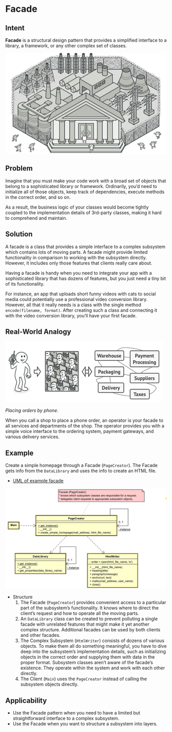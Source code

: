 # Facade

## Intent
**Facade** is a structural design pattern that provides a simplified interface to a library, a framework, or any other complex set of classes.

![](imgs/facade.png)

## Problem
Imagine that you must make your code work with a broad set of objects that belong to a sophisticated library or framework. Ordinarily, you’d need to initialize all of those objects, keep track of dependencies, execute methods in the correct order, and so on.

As a result, the business logic of your classes would become tightly coupled to the implementation details of 3rd-party classes, making it hard to comprehend and maintain.

## Solution
A facade is a class that provides a simple interface to a complex subsystem which contains lots of moving parts. A facade might provide limited functionality in comparison to working with the subsystem directly. However, it includes only those features that clients really care about.

Having a facade is handy when you need to integrate your app with a sophisticated library that has dozens of features, but you just need a tiny bit of its functionality.

For instance, an app that uploads short funny videos with cats to social media could potentially use a professional video conversion library. However, all that it really needs is a class with the single method `encode(filename, format)`. After creating such a class and connecting it with the video conversion library, you’ll have your first facade.

## Real-World Analogy
![](imgs/live-example-en.png)

*Placing orders by phone.*

When you call a shop to place a phone order, an operator is your facade to all services and departments of the shop. The operator provides you with a simple voice interface to the ordering system, payment gateways, and various delivery services.

## Example
Create a simple homepage through a Facade (`PageCreator`). The Facade gets info from
the `DataLibrary` and uses the info to create an HTML file.
- [UML of example facade](https://htmlpreview.github.io/?https://github.com/takaakit/uml-diagram-for-python-design-pattern-examples/blob/master/structural_patterns/facade/DiagramMap.html)

![](imgs/uml-facade.jpg)

- Structure
    1. The Facade (`PageCreator`) provides convenient access to a particular part of the subsystem’s functionality. It knows where to direct the client’s request and how to operate all the moving parts.
    2. An `DataLibrary` class can be created to prevent polluting a single facade with unrelated features that might make it yet another complex structure. Additional facades can be used by both clients and other facades.
    3. The Complex Subsystem (`HtmlWriter`) consists of dozens of various objects. To make them all do something meaningful, you have to dive deep into the subsystem’s implementation details, such as initializing objects in the correct order and supplying them with data in the proper format.
    Subsystem classes aren’t aware of the facade’s existence. They operate within the system and work with each other directly.
    4. The Client (`Main`) uses the `PageCreator` instead of calling the subsystem objects directly.

## Applicability
- Use the Facade pattern when you need to have a limited but straightforward interface to a complex subsystem.
- Use the Facade when you want to structure a subsystem into layers.